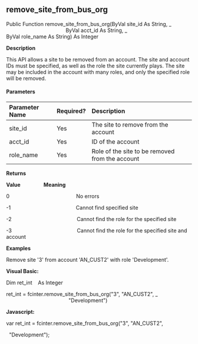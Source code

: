 remove_site_from_bus_org
----------------------------

Public Function remove_site_from_bus_org(ByVal site_id As String, _
                                         ByVal acct_id As String, _
                                         ByVal role_name As String) As Integer

**Description**

This API allows a site to be removed from an account. The site and account IDs must be specified, as well as the role the site currently plays. The site may be included in the account with many roles, and only the specified role will be removed.

#### Parameters

| Parameter Name | Required? | Description |
|:--- |:--- |:--- |
| site_id | Yes | The site to remove from the account |
| acct_id | Yes | ID of the account |
| role_name | Yes | Role of the site to be removed from the account |

**Returns**

**Value**                **Meaning**

0                                              No errors

-1                                             Cannot find specified site

-2                                             Cannot find the role for the specified site

-3                                             Cannot find the role for the specified site and account

**Examples**

 Remove site '3' from account 'AN_CUST2' with role 'Development'.

**Visual Basic:**

Dim ret_int    As Integer

ret_int = fcinter.remove_site_from_bus_org("3", "AN_CUST2", _
                                           "Development")

**Javascript:**

var ret_int = fcinter.remove_site_from_bus_org("3", "AN_CUST2",

  "Development");